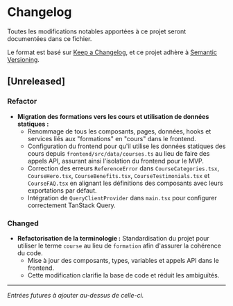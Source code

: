 # Changelog

Toutes les modifications notables apportées à ce projet seront documentées dans ce fichier.

Le format est basé sur [Keep a Changelog](https://keepachangelog.com/en/1.0.0/),
et ce projet adhère à [Semantic Versioning](https://semver.org/spec/v2.0.0.html).

## [Unreleased]

### Refactor
- **Migration des formations vers les cours et utilisation de données statiques :**
  - Renommage de tous les composants, pages, données, hooks et services liés aux "formations" en "cours" dans le frontend.
  - Configuration du frontend pour qu'il utilise les données statiques des cours depuis `frontend/src/data/courses.ts` au lieu de faire des appels API, assurant ainsi l'isolation du frontend pour le MVP.
  - Correction des erreurs `ReferenceError` dans `CourseCategories.tsx`, `CourseHero.tsx`, `CourseBenefits.tsx`, `CourseTestimonials.tsx` et `CourseFAQ.tsx` en alignant les définitions des composants avec leurs exportations par défaut.
  - Intégration de `QueryClientProvider` dans `main.tsx` pour configurer correctement TanStack Query.

### Changed
- **Refactorisation de la terminologie :** Standardisation du projet pour utiliser le terme `course` au lieu de `formation` afin d'assurer la cohérence du code.
  - Mise à jour des composants, types, variables et appels API dans le frontend.
  - Cette modification clarifie la base de code et réduit les ambiguïtés.

---
*Entrées futures à ajouter au-dessus de celle-ci.*
